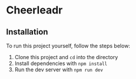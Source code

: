 # Cheerleadr 

## Installation

To run this project yourself, follow the steps below:

1. Clone this project and `cd` into the directory
2. Install dependencies with `npm install`
3. Run the dev server with `npm run dev`
